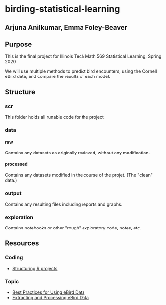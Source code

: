 # birding-statistical-learning

## Arjuna Anilkumar, Emma Foley-Beaver

## Purpose
This is the final project for Illinois Tech Math 569 Statistical Learning, Spring 2020

We will use multiple methods to predict bird encounters, using the Cornell eBird data, and compare the results of each model.

## Structure
### scr
This folder holds all runable code for the project

### data
#### raw
Contains any datasets as originally recieved, without any modification.

#### processed
Contains any datasets modified in the course of the projet. (The "clean" data.)

### output
Contains any resulting files including reports and graphs.

### exploration
Contains notebooks or other "rough" exploratory code, notes, etc. 

## Resources

### Coding
* [Structuring R projects](https://www.r-bloggers.com/2018/08/structuring-r-projects/)


### Topic
* [Best Practices for Using eBird Data](https://cornelllabofornithology.github.io/ebird-best-practices/)
* [Extracting and Processing eBird Data](https://ropensci.org/blog/2018/08/07/auk/)





